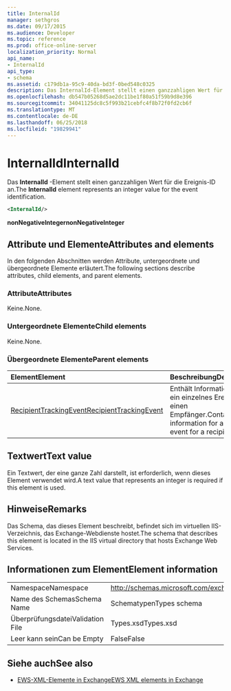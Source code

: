 ```yaml
---
title: InternalId
manager: sethgros
ms.date: 09/17/2015
ms.audience: Developer
ms.topic: reference
ms.prod: office-online-server
localization_priority: Normal
api_name:
- InternalId
api_type:
- schema
ms.assetid: c179db1a-95c9-40da-bd3f-0bed548c0325
description: Das InternalId-Element stellt einen ganzzahligen Wert für die Ereignis-ID an.
ms.openlocfilehash: db547b05268d5ae2dc11be1f80a51f59b9d8e396
ms.sourcegitcommit: 34041125dc8c5f993b21cebfc4f8b72f0fd2cb6f
ms.translationtype: MT
ms.contentlocale: de-DE
ms.lasthandoff: 06/25/2018
ms.locfileid: "19829941"
---
```

# <a name="internalid"></a><span data-ttu-id="27a1c-103">InternalId</span><span class="sxs-lookup"><span data-stu-id="27a1c-103">InternalId</span></span>

<span data-ttu-id="27a1c-104">Das **InternalId** -Element stellt einen ganzzahligen Wert für die Ereignis-ID an.</span><span class="sxs-lookup"><span data-stu-id="27a1c-104">The **InternalId** element represents an integer value for the event identification.</span></span> 
  
```XML
<InternalId/>
```

 <span data-ttu-id="27a1c-105">**nonNegativeInteger**</span><span class="sxs-lookup"><span data-stu-id="27a1c-105">**nonNegativeInteger**</span></span>
## <a name="attributes-and-elements"></a><span data-ttu-id="27a1c-106">Attribute und Elemente</span><span class="sxs-lookup"><span data-stu-id="27a1c-106">Attributes and elements</span></span>

<span data-ttu-id="27a1c-107">In den folgenden Abschnitten werden Attribute, untergeordnete und übergeordnete Elemente erläutert.</span><span class="sxs-lookup"><span data-stu-id="27a1c-107">The following sections describe attributes, child elements, and parent elements.</span></span>
  
### <a name="attributes"></a><span data-ttu-id="27a1c-108">Attribute</span><span class="sxs-lookup"><span data-stu-id="27a1c-108">Attributes</span></span>

<span data-ttu-id="27a1c-109">Keine.</span><span class="sxs-lookup"><span data-stu-id="27a1c-109">None.</span></span>
  
### <a name="child-elements"></a><span data-ttu-id="27a1c-110">Untergeordnete Elemente</span><span class="sxs-lookup"><span data-stu-id="27a1c-110">Child elements</span></span>

<span data-ttu-id="27a1c-111">Keine.</span><span class="sxs-lookup"><span data-stu-id="27a1c-111">None.</span></span>
  
### <a name="parent-elements"></a><span data-ttu-id="27a1c-112">Übergeordnete Elemente</span><span class="sxs-lookup"><span data-stu-id="27a1c-112">Parent elements</span></span>

|<span data-ttu-id="27a1c-113">**Element**</span><span class="sxs-lookup"><span data-stu-id="27a1c-113">**Element**</span></span>|<span data-ttu-id="27a1c-114">**Beschreibung**</span><span class="sxs-lookup"><span data-stu-id="27a1c-114">**Description**</span></span>|
|:-----|:-----|
|[<span data-ttu-id="27a1c-115">RecipientTrackingEvent</span><span class="sxs-lookup"><span data-stu-id="27a1c-115">RecipientTrackingEvent</span></span>](recipienttrackingevent.md) <br/> |<span data-ttu-id="27a1c-116">Enthält Informationen für ein einzelnes Ereignis für einen Empfänger.</span><span class="sxs-lookup"><span data-stu-id="27a1c-116">Contains information for a single event for a recipient.</span></span>  <br/> |
   
## <a name="text-value"></a><span data-ttu-id="27a1c-117">Textwert</span><span class="sxs-lookup"><span data-stu-id="27a1c-117">Text value</span></span>

<span data-ttu-id="27a1c-118">Ein Textwert, der eine ganze Zahl darstellt, ist erforderlich, wenn dieses Element verwendet wird.</span><span class="sxs-lookup"><span data-stu-id="27a1c-118">A text value that represents an integer is required if this element is used.</span></span>
  
## <a name="remarks"></a><span data-ttu-id="27a1c-119">Hinweise</span><span class="sxs-lookup"><span data-stu-id="27a1c-119">Remarks</span></span>

<span data-ttu-id="27a1c-120">Das Schema, das dieses Element beschreibt, befindet sich im virtuellen IIS-Verzeichnis, das Exchange-Webdienste hostet.</span><span class="sxs-lookup"><span data-stu-id="27a1c-120">The schema that describes this element is located in the IIS virtual directory that hosts Exchange Web Services.</span></span>
  
## <a name="element-information"></a><span data-ttu-id="27a1c-121">Informationen zum Element</span><span class="sxs-lookup"><span data-stu-id="27a1c-121">Element information</span></span>

|||
|:-----|:-----|
|<span data-ttu-id="27a1c-122">Namespace</span><span class="sxs-lookup"><span data-stu-id="27a1c-122">Namespace</span></span>  <br/> |http://schemas.microsoft.com/exchange/services/2006/types  <br/> |
|<span data-ttu-id="27a1c-123">Name des Schemas</span><span class="sxs-lookup"><span data-stu-id="27a1c-123">Schema Name</span></span>  <br/> |<span data-ttu-id="27a1c-124">Schematypen</span><span class="sxs-lookup"><span data-stu-id="27a1c-124">Types schema</span></span>  <br/> |
|<span data-ttu-id="27a1c-125">Überprüfungsdatei</span><span class="sxs-lookup"><span data-stu-id="27a1c-125">Validation File</span></span>  <br/> |<span data-ttu-id="27a1c-126">Types.xsd</span><span class="sxs-lookup"><span data-stu-id="27a1c-126">Types.xsd</span></span>  <br/> |
|<span data-ttu-id="27a1c-127">Leer kann sein</span><span class="sxs-lookup"><span data-stu-id="27a1c-127">Can be Empty</span></span>  <br/> |<span data-ttu-id="27a1c-128">False</span><span class="sxs-lookup"><span data-stu-id="27a1c-128">False</span></span>  <br/> |
   
## <a name="see-also"></a><span data-ttu-id="27a1c-129">Siehe auch</span><span class="sxs-lookup"><span data-stu-id="27a1c-129">See also</span></span>



- [<span data-ttu-id="27a1c-130">EWS-XML-Elemente in Exchange</span><span class="sxs-lookup"><span data-stu-id="27a1c-130">EWS XML elements in Exchange</span></span>](ews-xml-elements-in-exchange.md)

